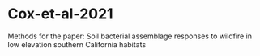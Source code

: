 # Cox-et-al-2021
Methods for the paper: Soil bacterial assemblage responses to wildfire in low elevation southern California habitats 
